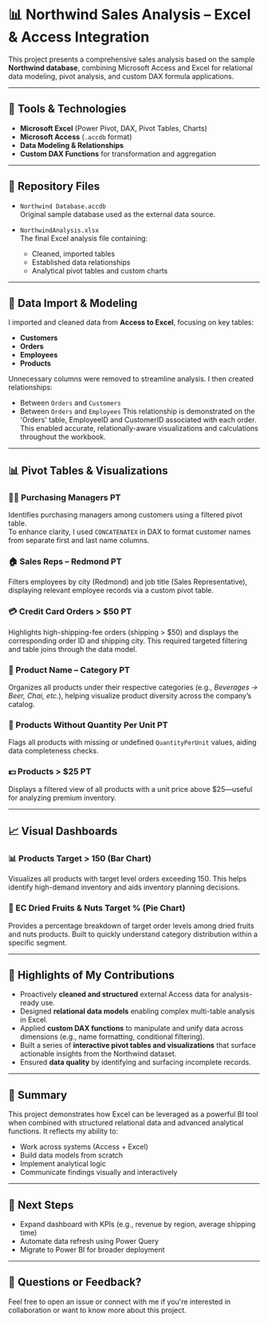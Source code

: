 # 📊 Northwind Sales Analysis – Excel & Access Integration

This project presents a comprehensive sales analysis based on the sample **Northwind database**, combining Microsoft Access and Excel for relational data modeling, pivot analysis, and custom DAX formula applications.

---

## 🧰 Tools & Technologies
- **Microsoft Excel** (Power Pivot, DAX, Pivot Tables, Charts)
- **Microsoft Access** (`.accdb` format)
- **Data Modeling & Relationships**
- **Custom DAX Functions** for transformation and aggregation

---

## 📁 Repository Files

- `Northwind Database.accdb`  
  Original sample database used as the external data source.

- `NorthwindAnalysis.xlsx`  
  The final Excel analysis file containing:
  - Cleaned, imported tables
  - Established data relationships
  - Analytical pivot tables and custom charts

---

## 🔗 Data Import & Modeling

I imported and cleaned data from **Access to Excel**, focusing on key tables:

- **Customers**
- **Orders**
- **Employees**
- **Products**

Unnecessary columns were removed to streamline analysis. I then created relationships:
- Between `Orders` and `Customers`
- Between `Orders` and `Employees`
This relationship is demonstrated on the 'Orders' table, EmployeeID and CustomerID associated with each order.
This enabled accurate, relationally-aware visualizations and calculations throughout the workbook.

---

## 📊 Pivot Tables & Visualizations

### 🧑‍💼 Purchasing Managers PT  
Identifies purchasing managers among customers using a filtered pivot table.  
To enhance clarity, I used `CONCATENATEX` in DAX to format customer names from separate first and last name columns.

### 🏠 Sales Reps – Redmond PT  
Filters employees by city (Redmond) and job title (Sales Representative), displaying relevant employee records via a custom pivot table.

### 💳 Credit Card Orders > $50 PT  
Highlights high-shipping-fee orders (shipping > $50) and displays the corresponding order ID and shipping city. This required targeted filtering and table joins through the data model.

### 🧃 Product Name – Category PT  
Organizes all products under their respective categories (e.g., *Beverages → Beer, Chai, etc.*), helping visualize product diversity across the company’s catalog.

### 🚫 Products Without Quantity Per Unit PT  
Flags all products with missing or undefined `QuantityPerUnit` values, aiding data completeness checks.

### 💵 Products > $25 PT  
Displays a filtered view of all products with a unit price above $25—useful for analyzing premium inventory.

---

## 📈 Visual Dashboards

### 📊 Products Target > 150 (Bar Chart)  
Visualizes all products with target level orders exceeding 150. This helps identify high-demand inventory and aids inventory planning decisions.

### 🥜 EC Dried Fruits & Nuts Target % (Pie Chart)  
Provides a percentage breakdown of target order levels among dried fruits and nuts products. Built to quickly understand category distribution within a specific segment.

---

## 🧠 Highlights of My Contributions

- Proactively **cleaned and structured** external Access data for analysis-ready use.
- Designed **relational data models** enabling complex multi-table analysis in Excel.
- Applied **custom DAX functions** to manipulate and unify data across dimensions (e.g., name formatting, conditional filtering).
- Built a series of **interactive pivot tables and visualizations** that surface actionable insights from the Northwind dataset.
- Ensured **data quality** by identifying and surfacing incomplete records.

---

## 📌 Summary

This project demonstrates how Excel can be leveraged as a powerful BI tool when combined with structured relational data and advanced analytical functions. It reflects my ability to:
- Work across systems (Access + Excel)
- Build data models from scratch
- Implement analytical logic
- Communicate findings visually and interactively

---

## 🔎 Next Steps

- Expand dashboard with KPIs (e.g., revenue by region, average shipping time)
- Automate data refresh using Power Query
- Migrate to Power BI for broader deployment

---

## 💬 Questions or Feedback?

Feel free to open an issue or connect with me if you're interested in collaboration or want to know more about this project.
